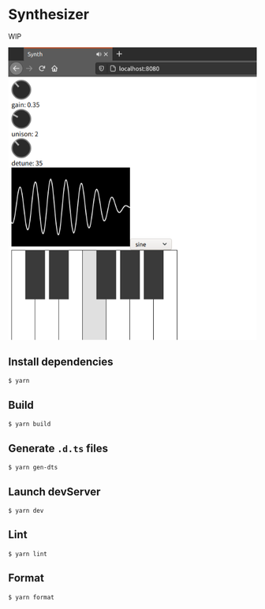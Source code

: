 # Synthesizer

WIP

![screenshot](./assets/screenshot.png)

## Install dependencies

```
$ yarn
```

## Build

```
$ yarn build
```

## Generate `.d.ts` files

```
$ yarn gen-dts
```

## Launch devServer

```
$ yarn dev
```

## Lint

```
$ yarn lint
```

## Format

```
$ yarn format
```
